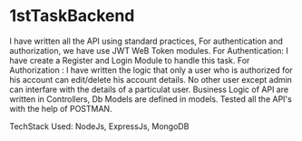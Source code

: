 # 1stTaskBackend

I have written all the API using standard practices, For authentication and authorization, we have use JWT WeB Token modules.
For Authentication: I have create a Register and Login Module to handle this task. 
For Authorization : I have written the logic that only a user who is authorized for his account can edit/delete his account details. No other user except admin can interfare with the details of a particulat user.
Business Logic of API are written in Controllers, Db Models are defined in models. 
Tested all the API's with the help of POSTMAN. 

TechStack Used: NodeJs, ExpressJs, MongoDB
